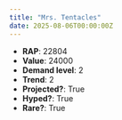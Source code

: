 ```yaml
---
title: "Mrs. Tentacles"
date: 2025-08-06T00:00:00Z
---
```

- **RAP**: 22804
- **Value**: 24000
- **Demand level**: 2
- **Trend**: 2
- **Projected?**: True
- **Hyped?**: True
- **Rare?**: True
